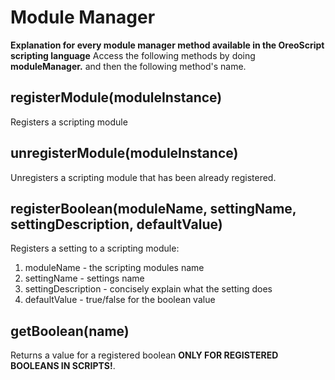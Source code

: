 # Module Manager
**Explanation for every module manager method available in the OreoScript scripting language**
Access the following methods by doing **moduleManager.** and then the following method's name.
## registerModule(moduleInstance)
Registers a scripting module 
## unregisterModule(moduleInstance)
Unregisters a scripting module that has been already registered.
##  registerBoolean(moduleName, settingName, settingDescription, defaultValue)
Registers a setting to a scripting module:
	

 1. moduleName - the scripting modules name
 2. settingName - settings name
 3. settingDescription - concisely explain what the setting does
 4. defaultValue - true/false for the boolean value
 
 ## getBoolean(name)
 Returns a value for a registered boolean **ONLY FOR REGISTERED BOOLEANS IN SCRIPTS!**.
 
